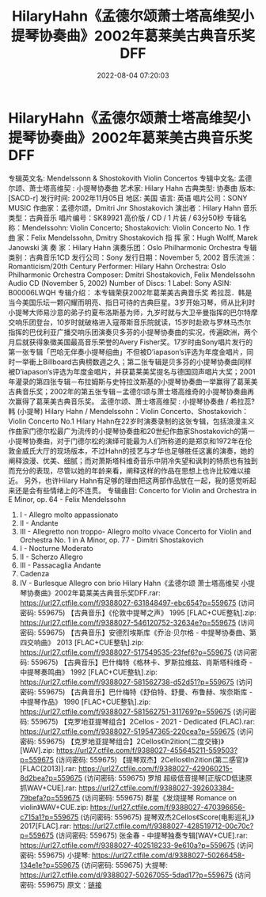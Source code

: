 ﻿---
title: HilaryHahn《孟德尔颂萧士塔高维契小提琴协奏曲》2002年葛莱美古典音乐奖DFF
date: 2022-08-04 07:20:03
categories: 古典音乐、新世纪、纯音雅乐
tags: 纯音雅乐
---
# HilaryHahn《孟德尔颂萧士塔高维契小提琴协奏曲》2002年葛莱美古典音乐奖DFF

专辑英文名: Mendelssonn & Shostokovith Violin Concertos
专辑中文名: 孟德尔颂、萧士塔高维契 : 小提琴协奏曲
艺术家: Hilary Hahn
古典类型: 协奏曲
版本: [SACD-r]
发行时间: 2002年11月05日
地区: 美国
语言: 英语
唱片公司：SONY MUSIC
作曲家：孟德尔颂，Dmitri Jnr Shostakovich
演出者：Hilary Hahn
音乐类型：古典音乐
唱片编号：SK89921
高价版 / CD / 1 片装 / 63分50秒
专辑名称：Mendelssohn: Violin Concerto; Shostakovich: Violin
Concerto No. 1
作 曲 家：Felix Mendelssohn, Dmitry Shostakovich
指 挥 家：Hugh Wolff, Marek Janowski
演 奏 家：Hilary Hahn
演奏乐团：Oslo Philharmonic Orchestra
专辑类别：古典音乐1CD
发行公司：Sony
发行日期：November 5, 2002
音乐流派：Romanticism/20th Century
Performer: Hilary Hahn
Orchestra: Oslo Philharmonic Orchestra
Composer: Dmitri Shostakovich, Felix Mendelssohn
Audio CD (November 5, 2002)
Number of Discs: 1
Label: Sony
ASIN: B00006LWQH
专辑介绍：
本专辑荣获2002年葛莱美古典音乐奖
希拉蕊．韩是当今美国乐坛一颗闪耀而明亮、指日可待的古典巨星。3岁开始习琴，师从比利时小提琴大师易沙意的弟子约夏布洛斯基为师，九岁时就与大卫辛曼指挥的巴尔特摩交响乐团登台，10岁时就破格进入寇蒂斯音乐院就读，15岁时赴欧与罗林马杰尔指挥的巴伐利亚广播交响乐团演奏贝多芬的小提琴协奏曲的实况，传遍欧洲，两个月后就获得象徵美国最高音乐荣誉的Avery
Fisher奖。17岁时由Sony唱片发行的第一张专辑「巴哈无伴奏小提琴组曲」不但被D’iapason’s评选为年度金唱片，同时一举衝上Billboard古典榜数週之久；第二张专辑是贝多芬的小提琴协奏曲同样被D’iapason’s评选为年度金唱片，并获葛莱美奖提名与德国回声唱片大奖；2001年灌录的第四张专辑－布拉姆斯与史特拉汶斯基的小提琴协奏曲一举赢得了葛莱美古典音乐奖；2002年的第五张专辑－孟德尔颂与萧士塔高维奇的小提琴协奏曲再次赢得了葛莱美古典音乐奖。
孟德尔颂、萧士塔高维契 : 小提琴协奏曲 / 希拉蕊?韩 (小提琴) Hilary
Hahn / Mendelssohn：Violin Concerto、Shostakovich：Violin Concerto
No.1
Hilary
Hahn在22岁时演奏录制的这张专辑，包括浪漫主义作曲家门德尔松最广为流传的小提琴协奏曲和20世纪作曲家Shostakovich的第一小提琴协奏曲，对于门德尔松的演绎可能最为人们所称道的是郑京和1972年在伦敦金威氏大厅的现场版本，不过Hahn的技艺与才华也足够胜任这裏的演奏，她的阐释浪漫、优美、细腻；而对萧斯塔科维奇音乐中阴冷失望和讽刺的特质也有独到而充分的表现，尽管以她的年龄来看，阐释这样的作品在思想上也许比较难以接近。
另外，也许Hilary
Hahn有足够的理由把这两部作品放在一起，我的感觉听起来还是会有些情绪上的不连贯。
专辑曲目:
Concerto for Violin and Orchestra in E Minor, op. 64 - Felix
Mendelssohn
1. I - Allegro molto appassionato
2. II - Andante
3. III - Allegretto non troppo- Allegro molto vivace
Concerto for Violin and Orchestra No. 1 in A Minor, op. 77 -
Dimitri Shostakovich
4. I - Nocturne Moderato
5. II - Scherzo Allegro
6. III - Passacaglia Andante
7. Cadenza
8. IV - Burlesque Allegro con brio
Hilary Hahn《孟德尔颂 萧士塔高维契
小提琴协奏曲》2002年葛莱美古典音乐奖DFF.rar: https://url27.ctfile.com/f/9388027-631848497-ebc654?p=559675
(访问密码: 559675)
【古典音乐】《伦敦中提琴之声》 1995 [FLAC+CUE整轨].zip: https://url27.ctfile.com/f/9388027-546120752-32634e?p=559675
(访问密码: 559675)
【古典音乐】安德烈埃斯库《乔治·贝尔格 - 中提琴协奏曲、第四交响曲》 2013 [FLAC+CUE整轨].zip:
https://url27.ctfile.com/f/9388027-517549535-23fef6?p=559675
(访问密码: 559675)
【古典音乐】巴什梅特《格林卡、罗斯拉维兹、肖斯塔科维奇 - 中提琴奏鸣曲》 1992 [FLAC+CUE整轨].zip:
https://url27.ctfile.com/f/9388027-581562738-d52d51?p=559675
(访问密码: 559675)
【古典音乐】巴什梅特《舒伯特、舒曼、布鲁赫、埃奈斯库 - 中提琴作品》 1990 [FLAC+CUE整轨].zip:
https://url27.ctfile.com/f/9388027-581562751-311769?p=559675
(访问密码: 559675)
【克罗地亚提琴组合】2Cellos - 2021 - Dedicated (FLAC).rar: https://url27.ctfile.com/f/9388027-519547365-220cea?p=559675
(访问密码: 559675)
【克罗地亚提琴组合】2Cellos《In2ition(二度交锋)》[WAV].zip: https://url27.ctfile.com/f/9388027-455645211-559503?p=559675
(访问密码: 559675)
【提琴双杰】2Cellos《In2ition(第二感官)》[FLAC(2013)].rar: https://url27.ctfile.com/f/9388027-429060215-8d2bea?p=559675
(访问密码: 559675)
罗旭 超级低音提琴[正版CD低速原抓WAV+CUE].rar: https://url27.ctfile.com/f/9388027-392603384-79befa?p=559675
(访问密码: 559675)
群星《发烧提琴 Romance on violin》WAV+CUE.zip: https://url27.ctfile.com/f/9388027-470396656-c715a1?p=559675
(访问密码: 559675)
提琴双杰2Cellos《Score(电影巡礼)》2017[FLAC].rar: https://url27.ctfile.com/f/9388027-428519712-00c70c?p=559675
(访问密码: 559675)
张金春 - 中提琴独奏专辑[WAV+CUE].rar: https://url27.ctfile.com/f/9388027-402518233-9e610a?p=559675
(访问密码: 559675)
小提琴: https://url27.ctfile.com/d/9388027-50266458-134e1e?p=559675
(访问密码: 559675)
大提琴: https://url27.ctfile.com/d/9388027-50267055-5dad17?p=559675
(访问密码: 559675)
原文：[链接](https://blog.sina.com.cn/s/blog_1647c7e7601030yos.html)